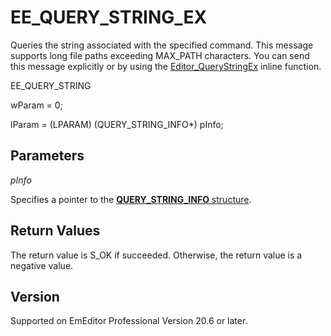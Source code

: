 # EE\_QUERY\_STRING\_EX

Queries the string associated with the specified command. This message supports long file paths exceeding MAX\_PATH characters. You can send this message explicitly or by
using the [Editor\_QueryStringEx](../macro/editor_querystringex) inline function.

EE\_QUERY\_STRING

wParam = 0;

lParam = (LPARAM) (QUERY\_STRING\_INFO\*) pInfo;

## Parameters

_pInfo_

Specifies a pointer to the [**QUERY\_STRING\_INFO** structure](../structure/query_string_info).

## Return Values

The return value is S\_OK if succeeded. Otherwise, the return value is a negative value.

## Version

Supported on EmEditor Professional Version 20.6 or later.
